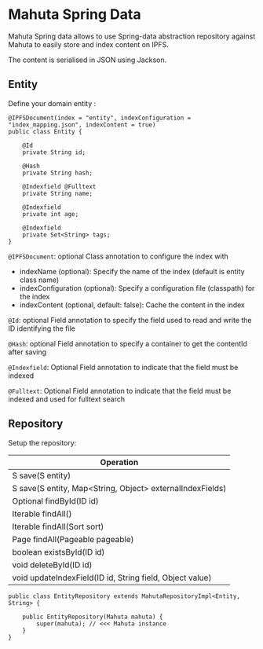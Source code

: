Mahuta Spring Data
======

Mahuta Spring data allows to use Spring-data abstraction repository against Mahuta to easily store and index content on IPFS.

The content is serialised in JSON using Jackson.


## Entity

Define your domain entity :

```
@IPFSDocument(index = "entity", indexConfiguration = "index_mapping.json", indexContent = true)
public class Entity {
    
    @Id
    private String id;

    @Hash
    private String hash;

    @Indexfield @Fulltext
    private String name;

    @Indexfield
    private int age;

    @Indexfield
    private Set<String> tags;
}

```

`@IPFSDocument`: optional Class annotation to configure the index with

- indexName (optional): Specify the name of the index (default is entity class name)
- indexConfiguration (optional): Specify a configuration file (classpath) for the index
- indexContent (optional, default: false): Cache the content in the index

 `@Id`: optional Field annotation to specify the field used to read and write the ID identifying the file
 
 `@Hash`: optional Field annotation to specify a container to get the contentId after saving
 
 `@Indexfield`: Optional Field annotation to indicate that the field must be indexed
 
 `@Fulltext`: Optional Field annotation to indicate that the field must be indexed and used for fulltext search


## Repository


Setup the repository:


| Operation | 
| -------- |
| <E> S save(S entity) |
| <E> S save(S entity, Map<String, Object> externalIndexFields) |
| Optional<E> findById(ID id) |
| Iterable<E> findAll() |
| Iterable<E> findAll(Sort sort) |
| Page<E> findAll(Pageable pageable) |
| boolean existsById(ID id) |
| void deleteById(ID id) |
| void updateIndexField(ID id, String field, Object value) |



```
public class EntityRepository extends MahutaRepositoryImpl<Entity, String> {

    public EntityRepository(Mahuta mahuta) {
        super(mahuta); // <<< Mahuta instance
    }
}
```